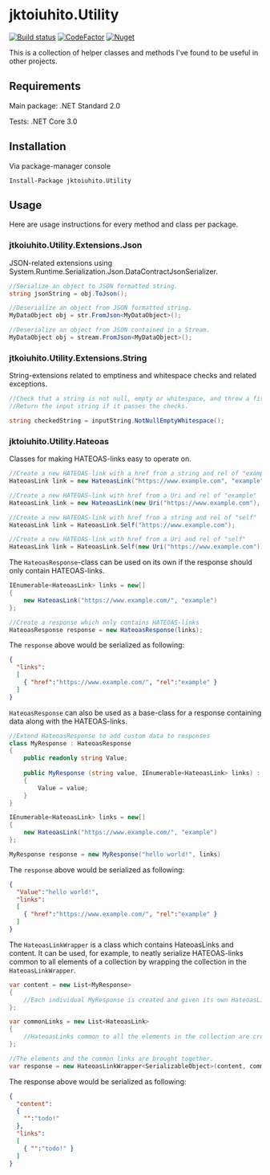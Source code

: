 # jktoiuhito.Utility
[![Build status](https://ci.appveyor.com/api/projects/status/7cg11bch374b866h?svg=true)](https://ci.appveyor.com/project/jktoiuhito/utility)
[![CodeFactor](https://www.codefactor.io/repository/github/jktoiuhito/utility/badge)](https://www.codefactor.io/repository/github/jktoiuhito/utility)
[![Nuget](https://img.shields.io/nuget/v/jktoiuhito.Utility)](https://www.nuget.org/packages/jktoiuhito.Utility/)

This is a collection of helper classes and methods I've found to be useful in other projects.

## Requirements

Main package: .NET Standard 2.0

Tests: .NET Core 3.0

## Installation

Via package-manager console

`Install-Package jktoiuhito.Utility`

## Usage

Here are usage instructions for every method and class per package.

### jtkoiuhito.Utility.Extensions.Json

JSON-related extensions using System.Runtime.Serialization.Json.DataContractJsonSerializer.

```csharp
//Serialize an object to JSON formatted string.
string jsonString = obj.ToJson();

//Deserialize an object from JSON formatted string.
MyDataObject obj = str.FromJson<MyDataObject>();

//Deserialize an object from JSON contained in a Stream.
MyDataObject obj = stream.FromJson<MyDataObject>();
```

### jtkoiuhito.Utility.Extensions.String

String-extensions related to emptiness and whitespace checks and related exceptions.

```csharp
//Check that a string is not null, empty or whitespace, and throw a fitting exception if it is.
//Return the input string if it passes the checks.

string checkedString = inputString.NotNullEmptyWhitespace();
```

### jktoiuhito.Utility.Hateoas

Classes for making HATEOAS-links easy to operate on.

```csharp
//Create a new HATEOAS-link with a href from a string and rel of "example"
HateoasLink link = new HateoasLink("https://www.example.com", "example");

//Create a new HATEOAS-link with href from a Uri and rel of "example"
HateoasLink link = new HateoasLink(new Uri("https://www.example.com"), "example");

//Create a new HATEOAS-link with href from a string and rel of "self"
HateoasLink link = HateoasLink.Self("https://www.example.com");

//Create a new HATEOAS-link with href from a Uri and rel of "self"
HateoasLink link = HateoasLink.Self(new Uri("https://www.example.com"));
```

The `HateoasResponse`-class can be used on its own if the response should only contain HATEOAS-links.

```csharp
IEnumerable<HateoasLink> links = new[]
{
    new HateoasLink("https://www.example.com/", "example")
};

//Create a response which only contains HATEOAS-links
HateoasResponse response = new HateoasResponse(links);
```

The `response` above would be serialized as following:

```json
{
  "links":
  [
    { "href":"https://www.example.com/", "rel":"example" }
  ]
}
``` 

`HateoasResponse` can also be used as a base-class for a response containing data along with the HATEOAS-links.

```csharp
//Extend HateoasResponse to add custom data to responses
class MyResponse : HateoasResponse
{
    public readonly string Value;
    
    public MyResponse (string value, IEnumerable<HateoasLink> links) : base(links)
    {
        Value = value;
    }
}

IEnumerable<HateoasLink> links = new[]
{
    new HateoasLink("https://www.example.com/", "example")
};

MyResponse response = new MyResponse("hello world!", links)
```

The `response` above would be serialized as following:

```json
{
  "Value":"hello world!",
  "links":
  [
    { "href":"https://www.example.com/", "rel":"example" }
  ]
}
```

The `HateoasLinkWrapper` is a class which contains HateoasLinks and content.
It can be used, for example, to neatly serialize HATEOAS-links common to all elements of a collection by wrapping the collection in the `HateoasLinkWrapper`.

```csharp
var content = new List<MyResponse>
{
    //Each individual MyResponse is created and given its own HateoasLinks
};

var commonLinks = new List<HateoasLink>
{
    //HateoasLinks common to all the elements in the collection are created here
};

//The elements and the common links are brought together.
var response = new HateoasLinkWrapper<SerializableObject>(content, commonLinks);
```

The response above would be serialized as following:

```json
{
  "content":
  {
    "":"todo!"
  },
  "links":
  [
    { "":"todo!" }
  ]
}
```
